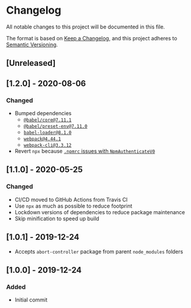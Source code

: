 # Changelog
All notable changes to this project will be documented in this file.

The format is based on [Keep a Changelog](https://keepachangelog.com/en/1.0.0/),
and this project adheres to [Semantic Versioning](https://semver.org/spec/v2.0.0.html).

## [Unreleased]

## [1.2.0] - 2020-08-06

### Changed

- Bumped dependencies
   - [`@babel/core@7.11.1`](https://npmjs.com/package/@babel/core)
   - [`@babel/preset-env@7.11.0`](https://npmjs.com/package/@babel/preset-env)
   - [`babel-loader@8.1.0`](https://npmjs.com/package/babel-loader)
   - [`webpack@4.44.1`](https://npmjs.com/package/webpack)
   - [`webpack-cli@3.3.12`](https://npmjs.com/package/webpack-cli)
- Revert `npx` because [`.npmrc` issues with `NpmAuthenticateV0`](https://github.com/microsoft/azure-pipelines-tasks/issues/13265)

## [1.1.0] - 2020-05-25

### Changed

- CI/CD moved to GitHub Actions from Travis CI
- Use `npx` as much as possible to reduce footprint
- Lockdown versions of dependencies to reduce package maintenance
- Skip minification to speed up build

## [1.0.1] - 2019-12-24

- Accepts `abort-controller` package from parent `node_modules` folders

## [1.0.0] - 2019-12-24

### Added

- Initial commit
